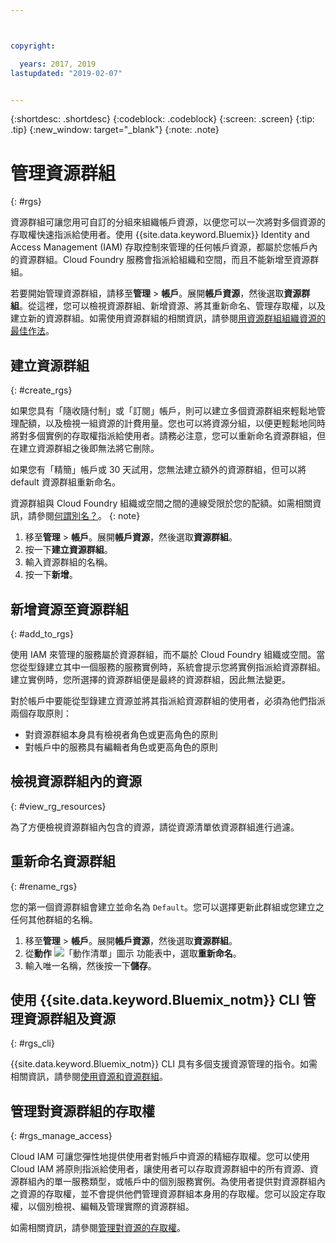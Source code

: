 ```yaml
---



copyright:

  years: 2017, 2019
lastupdated: "2019-02-07"


---
```


{:shortdesc: .shortdesc}
{:codeblock: .codeblock}
{:screen: .screen}
{:tip: .tip}
{:new_window: target="_blank"}
{:note: .note}

# 管理資源群組
{: #rgs}

資源群組可讓您用可自訂的分組來組織帳戶資源，以便您可以一次將對多個資源的存取權快速指派給使用者。使用 {{site.data.keyword.Bluemix}} Identity and Access Management (IAM) 存取控制來管理的任何帳戶資源，都屬於您帳戶內的資源群組。Cloud Foundry 服務會指派給組織和空間，而且不能新增至資源群組。

若要開始管理資源群組，請移至**管理** &gt; **帳戶**。展開**帳戶資源**，然後選取**資源群組**。從這裡，您可以檢視資源群組、新增資源、將其重新命名、管理存取權，以及建立新的資源群組。如需使用資源群組的相關資訊，請參閱[用資源群組組織資源的最佳作法](/docs/resources?topic=resources-bp_resourcegroups)。


## 建立資源群組
{: #create_rgs}

如果您具有「隨收隨付制」或「訂閱」帳戶，則可以建立多個資源群組來輕鬆地管理配額，以及檢視一組資源的計費用量。您也可以將資源分組，以便更輕鬆地同時將對多個實例的存取權指派給使用者。請務必注意，您可以重新命名資源群組，但在建立資源群組之後即無法將它刪除。

如果您有「精簡」帳戶或 30 天試用，您無法建立額外的資源群組，但可以將 default 資源群組重新命名。

資源群組與 Cloud Foundry 組織或空間之間的連線受限於您的配額。如需相關資訊，請參閱[何謂別名？](/docs/resources?topic=resources-connect_app#what_is_alias)。
{: note}

1. 移至**管理** &gt; **帳戶**。展開**帳戶資源**，然後選取**資源群組**。 
2. 按一下**建立資源群組**。
3. 輸入資源群組的名稱。
4. 按一下**新增**。

## 新增資源至資源群組
{: #add_to_rgs}

使用 IAM 來管理的服務屬於資源群組，而不屬於 Cloud Foundry 組織或空間。當您從型錄建立其中一個服務的服務實例時，系統會提示您將實例指派給資源群組。建立實例時，您所選擇的資源群組便是最終的資源群組，因此無法變更。

對於帳戶中要能從型錄建立資源並將其指派給資源群組的使用者，必須為他們指派兩個存取原則：

* 對資源群組本身具有檢視者角色或更高角色的原則
* 對帳戶中的服務具有編輯者角色或更高角色的原則

## 檢視資源群組內的資源
{: #view_rg_resources}

為了方便檢視資源群組內包含的資源，請從資源清單依資源群組進行過濾。

## 重新命名資源群組
{: #rename_rgs}

您的第一個資源群組會建立並命名為 `Default`。您可以選擇更新此群組或您建立之任何其他群組的名稱。

1. 移至**管理** &gt; **帳戶**。展開**帳戶資源**，然後選取**資源群組**。 
2. 從**動作** ![「動作清單」圖示](../icons/action-menu-icon.svg) 功能表中，選取**重新命名**。
3. 輸入唯一名稱，然後按一下**儲存**。

## 使用 {{site.data.keyword.Bluemix_notm}} CLI 管理資源群組及資源
{: #rgs_cli}

{{site.data.keyword.Bluemix_notm}} CLI 具有多個支援資源管理的指令。如需相關資訊，請參閱[使用資源和資源群組](/docs/cli/reference/ibmcloud?topic=cloud-cli-ibmcloud_commands_resource#ibmcloud_commands_resource)。

## 管理對資源群組的存取權
{: #rgs_manage_access}

Cloud IAM 可讓您彈性地提供使用者對帳戶中資源的精細存取權。您可以使用 Cloud IAM 將原則指派給使用者，讓使用者可以存取資源群組中的所有資源、資源群組內的單一服務類型，或帳戶中的個別服務實例。為使用者提供對資源群組內之資源的存取權，並不會提供他們管理資源群組本身用的存取權。您可以設定存取權，以個別檢視、編輯及管理實際的資源群組。

如需相關資訊，請參閱[管理對資源的存取權](/docs/iam?topic=iam-iammanidaccser)。
